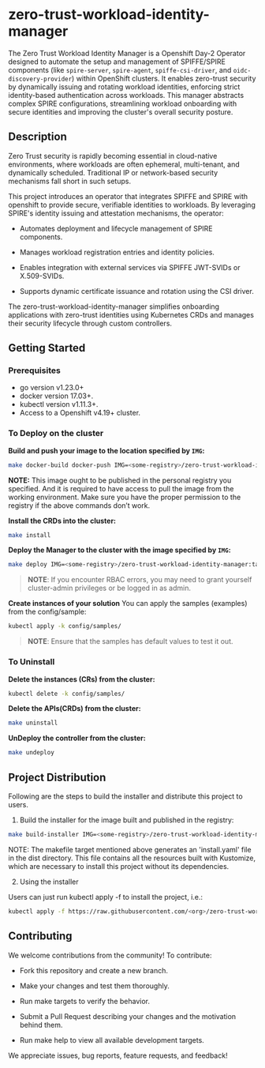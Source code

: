 # zero-trust-workload-identity-manager
The Zero Trust Workload Identity Manager is a Openshift Day-2 Operator designed to automate the setup and management of SPIFFE/SPIRE components (like `spire-server`, `spire-agent`, `spiffe-csi-driver`, and `oidc-discovery-provider`) within OpenShift clusters. It enables zero-trust security by dynamically issuing and rotating workload identities, enforcing strict identity-based authentication across workloads. This manager abstracts complex SPIRE configurations, streamlining workload onboarding with secure identities and improving the cluster's overall security posture.

## Description
Zero Trust security is rapidly becoming essential in cloud-native environments, where workloads are often ephemeral, multi-tenant, and dynamically scheduled. Traditional IP or network-based security mechanisms fall short in such setups.

This project introduces an operator that integrates SPIFFE and SPIRE with openshift to provide secure, verifiable identities to workloads. By leveraging SPIRE's identity issuing and attestation mechanisms, the operator:

- Automates deployment and lifecycle management of SPIRE components.

- Manages workload registration entries and identity policies.

- Enables integration with external services via SPIFFE JWT-SVIDs or X.509-SVIDs.

- Supports dynamic certificate issuance and rotation using the CSI driver.

The zero-trust-workload-identity-manager simplifies onboarding applications with zero-trust identities using Kubernetes CRDs and manages their security lifecycle through custom controllers.

## Getting Started

### Prerequisites
- go version v1.23.0+
- docker version 17.03+.
- kubectl version v1.11.3+.
- Access to a Openshift v4.19+ cluster.

### To Deploy on the cluster
**Build and push your image to the location specified by `IMG`:**

```sh
make docker-build docker-push IMG=<some-registry>/zero-trust-workload-identity-manager:tag
```

**NOTE:** This image ought to be published in the personal registry you specified.
And it is required to have access to pull the image from the working environment.
Make sure you have the proper permission to the registry if the above commands don’t work.

**Install the CRDs into the cluster:**

```sh
make install
```

**Deploy the Manager to the cluster with the image specified by `IMG`:**

```sh
make deploy IMG=<some-registry>/zero-trust-workload-identity-manager:tag
```

> **NOTE**: If you encounter RBAC errors, you may need to grant yourself cluster-admin
privileges or be logged in as admin.

**Create instances of your solution**
You can apply the samples (examples) from the config/sample:

```sh
kubectl apply -k config/samples/
```

>**NOTE**: Ensure that the samples has default values to test it out.

### To Uninstall
**Delete the instances (CRs) from the cluster:**

```sh
kubectl delete -k config/samples/
```

**Delete the APIs(CRDs) from the cluster:**

```sh
make uninstall
```

**UnDeploy the controller from the cluster:**

```sh
make undeploy
```

## Project Distribution

Following are the steps to build the installer and distribute this project to users.

1. Build the installer for the image built and published in the registry:

```sh
make build-installer IMG=<some-registry>/zero-trust-workload-identity-manager:tag
```

NOTE: The makefile target mentioned above generates an 'install.yaml'
file in the dist directory. This file contains all the resources built
with Kustomize, which are necessary to install this project without
its dependencies.

2. Using the installer

Users can just run kubectl apply -f <URL for YAML BUNDLE> to install the project, i.e.:

```sh
kubectl apply -f https://raw.githubusercontent.com/<org>/zero-trust-workload-identity-manager/<tag or branch>/dist/install.yaml
```

## Contributing
We welcome contributions from the community! To contribute:

- Fork this repository and create a new branch.

- Make your changes and test them thoroughly.

- Run make targets to verify the behavior.

- Submit a Pull Request describing your changes and the motivation behind them.

- Run make help to view all available development targets.

We appreciate issues, bug reports, feature requests, and feedback!